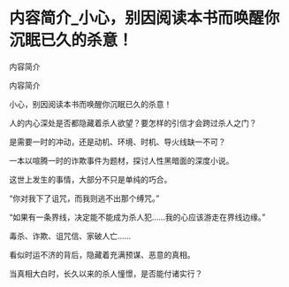 # 内容简介_小心，别因阅读本书而唤醒你沉眠已久的杀意！

内容简介

内容简介

小心，别因阅读本书而唤醒你沉眠已久的杀意！

人的内心深处是否都隐藏着杀人欲望？要怎样的引信才会跨过杀人之门？

是需要一时的冲动，还是动机、环境、时机、导火线缺一不可？

一本以喧腾一时的诈欺事件为题材，探讨人性黑暗面的深度小说。

这世上发生的事情，大部分不只是单纯的巧合。

“你对我下了诅咒，而我则逃不出那个缚咒。”

“如果有一条界线，决定能不能成为杀人犯……我的心应该游走在界线边缘。”

毒杀、诈欺、诅咒信、家破人亡……

看似时运不济的背后，隐藏着充满预谋、恶意的真相。

当真相大白时，长久以来的杀人憧憬，是否能付诸实行？